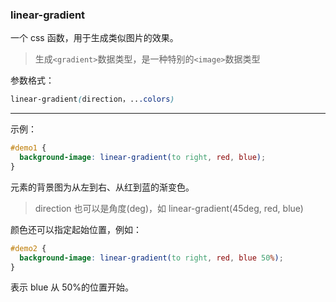 ### linear-gradient

一个 css 函数，用于生成类似图片的效果。

> 生成`<gradient>`数据类型，是一种特别的`<image>`数据类型

参数格式：

```css
linear-gradient(direction，...colors)
```

---

示例：

```css
#demo1 {
  background-image: linear-gradient(to right, red, blue);
}
```

元素的背景图为从左到右、从红到蓝的渐变色。

> direction 也可以是角度(deg)，如 linear-gradient(45deg, red, blue)

颜色还可以指定起始位置，例如：

```css
#demo2 {
  background-image: linear-gradient(to right, red, blue 50%);
}
```

表示 blue 从 50%的位置开始。
